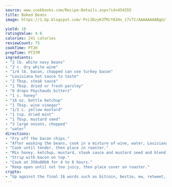```yaml
---
source: www.cookbooks.com/Recipe-Details.aspx?id=454355
title: Baked Beans
image: https://1.bp.blogspot.com/-PcL5DzyK3TM/YA2Hv_17v7I/AAAAAAAABgU/fyHeesSth_IZW9mL5lk6GxJO8cW8ksrGACLcBGAsYHQ/s320/12.png

yield: 10
ratingValue: 4.6
calories: 241 calories
reviewCount: 75
cookTime: PT2H
prepTime: PT37M
ingredients:
- "2 lb. white navy beans"
- "2 c. dry white wine"
- "1/4 lb. bacon, chopped can use turkey bacon"
- "Louisiana hot sauce to taste"
- "2 Tbsp. steak sauce"
- "1 Tbsp. dried or fresh parsley"
- "6 drops Peychauds bitters"
- "1 c. honey"
- "16 oz. bottle ketchup"
- "1 Tbsp. wine vinegar"
- "1/2 c. yellow mustard"
- "1 tsp. dried mint"
- "1 Tbsp. mustard seed"
- "3 large onions, chopped"
- "water"
directions:
- "Fry off the bacon chips."
- "After washing the beans, cook in a mixture of wine, water, Louisiana hot sauce, mint, parsley, bitters and salt."
- "Cook until tender, then place in roaster."
- "Mix honey, ketchup, mustard, steak sauce and mustard seed and blend into beans in roaster."
- "Strip with bacon on top."
- "Cook at 350u00b0 for 4 to 6 hours."
- "Keep open until not too juicy, then place cover on roaster."
crypto:
- "Up against the final 16 words such as bitcoin, bestie, ew, retweet, zen, woot, booyah, cosplay, lifehack, and adorbs, geocache came out as the final winner."
---
```

